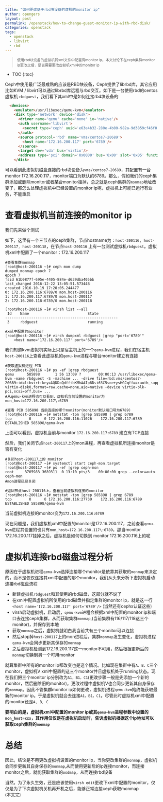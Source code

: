 ```yaml
---
title: "如何更改基于rbd块设备的虚机的monitor ip"    
author: opengers
layout: post
permalink: /openstack/how-to-change-guest-monitor-ip-with-rbd-disk/
categories: openstack
tags:
  - openstack
  - libvirt
  - rbd
---
```


><small>使用rbd块设备的虚拟机其xml文件中配置有monitor ip，本文讨论下在ceph集群monitor ip更改之后，是否需要更改虚拟机xml中的monitor ip</small>     

* TOC
{:toc}

Ceph中使用最广泛最成熟的应该是RBD块设备，Ceph提供了librbd库，其它应用比如KVM / libvirt可以通过librbd库远程与rbd交互。如下是一台使用rbd的centos虚拟机 `rbdguest`，我们看下其xml中是如何连接rbd块设备的            

``` html 
  <devices>
    <emulator>/usr/libexec/qemu-kvm</emulator>
    <disk type='network' device='disk'>
      <driver name='qemu' cache='none' io='native'/>
      <auth username='libvirt'>
        <secret type='ceph' uuid='e63e4b32-280e-4b00-982a-9d3859cf46f0'/>
      </auth>
      <source protocol='rbd' name='vms/centos7-20689'>
        <host name='172.16.200.117' port='6789'/>
      </source>
      <target dev='vda' bus='virtio'/>
      <address type='pci' domain='0x0000' bus='0x00' slot='0x05' function='0x0'/>
    </disk>
```

可以看到此虚拟机磁盘连接的rbd块设备为`vms/centos7-20689`，其配置有一台monitor 172.16.200.117，monitor端口为默认的6789。那么，假如我们的ceph集群添加或删除monitor或者某台monitor挂掉，总之就是ceph集群的`monmap`地址改变了，那怎么处理虚拟机中已经设置的monitor ip呢，虚拟机上可能已运行有业务，不能重启               

# 查看虚拟机当前连接的monitor ip          

我们先来做个测试    

如下，这里有一个三节点的ceph集群，节点hostname为：`host-200116, host-200117, host-200118`，在节点`host-200116` 上有一台测试虚拟机`rbdguest`。虚拟机xml中配置了一个monitor：172.16.200.117       
  
``` shell
#查看集群monmap
[root@host-200116 ~]# ceph mon dump
dumped monmap epoch 7
epoch 7
fsid 61b0877f-695e-4405-884e-d639dba405bb
last_changed 2016-12-22 13:05:51.573448
created 2016-10-19 17:20:05.244477
0: 172.16.200.116:6789/0 mon.host-200116
1: 172.16.200.117:6789/0 mon.host-200117
2: 172.16.200.118:6789/0 mon.host-200118

[root@host-200116 ~]# virsh list --all
 Id    Name                           State
----------------------------------------------------
 3     rbdguest                       running

#xml中配置的monitor 
[root@host-200116 ~]# virsh dumpxml rbdguest |grep "port='6789'"
    <host name='172.16.200.117' port='6789'/>
```

我们知道kvm虚拟机实际上只是宿主机上的一个`qemu-kvm`进程，我们在宿主机`host-200116`上查看此虚拟机的`qemu-kvm`进程与哪台monitor建立有连接            

``` shell
#获取虚拟机进程 PID
[root@host-200116 ~]# ps -ef |grep rbdguest
qemu      585898       1 56 13:09 ?        00:00:13 /usr/libexec/qemu-kvm -name rbdguest -S -machine ... -drive file=rbd:vms/centos7-20689:id=libvirt:key=AQDDoQdfftbKMhAAIp8Dsi63C5soe+ysHGCqff==:auth_supported=cephx\;none:mon_host=172.16.200.117\:6789,if=none,id=drive-virtio-disk0,format=raw,cache=none,aio=native -device virtio-blk-pci,scsi=off,bus= ...     
#从qemu-kvm进程也可以看到，虚拟机当前设置的monitor为 mon_host=172.16.200.117\:6789       

#查看 PID 585898 当前连接的哪个monitor(monitor默认端口号为6789)       
[root@host-200116 ~]# netstat -tpn |grep 585898 | grep 6789
tcp        0      0 172.16.200.116:11026    172.16.200.117:6789     ESTABLISHED 585898/qemu-kvm
```

上面可以看到，虚拟机当前与monitor `172.16.200.117:6789` 建立有TCP连接       

然后，我们关闭节点`host-200117`上的mon进程，再查看虚拟机所连接monitor是否有变化     

``` shell
#关闭host-200117上的 monitor
[root@host-200117 ~]# systemctl start ceph-mon.target
[root@host-200117 ~]# ps -ef |grep ceph-mon
root     3705983 3689311  0 13:10 pts/3    00:00:00 grep --color=auto ceph-mon
#mon进程已经关闭

#返回节点host-200116上，查看当前虚拟机连接的monitor    
[root@host-200116 ~]# netstat -tpn |grep 585898 | grep 6789
tcp        0      0 172.16.200.116:27739    172.16.200.116:6789     ESTABLISHED 585898/qemu-kvm
```

当前虚拟机连接的monitor变为`172.16.200.116:6789`        

现在问题是，我们虚拟机xml中配置的monitor是172.16.200.117，之前查看`qemu-kvm`进程其设置的也只有`mon_host=172.16.200.117\:6789`，那当monitor 172.16.200.117挂掉之后，虚拟机是如何切换到 monitor 172.16.200.116上的呢          

# 虚拟机连接rbd磁盘过程分析             

原因在于虚拟机进程`qemu-kvm`选择连接哪个monitor是依靠其获取的`monmap`来决定的，而不是仅仅连接其xml中配置的那个monitor，我们从头来分析下虚拟机启动连接rbd磁盘流程           

- 新建虚拟机`rbdguest`和其使用的rbd磁盘，这部分就不说了    
- 在xml中配置虚拟机所使用的rbd磁盘并指定集群的monitor ip，就是这一行`<host name='172.16.200.117' port='6789'/>` (当然还有cephx认证这些)     
- virsh启动虚拟机，启动后，`qemu-kvm`进程会根据xml中配置的monitor ip和端口去连接ceph集群，从而获取集群`monmap`,(当前集群有116/117/118这三个monitor)，并保存到本地       
- 获取`monmap`之后，虚拟机就明白我当前共有三个monitor可以连接               
- 然后stop掉`host-200117`上的mon进程后，集群`monmap`发生变化，虚拟机进程`qemu-kvm`会同步更新其保存的`monmap`      
- 之后虚拟机检测到172.16.200.117这一monitor不可用，然后根据更新后的`monmap`切换到另一个可用monitor      

就算集群中所有的monitor ip都改变也是这个情况。比如现在集群中有`A，B，C`三个monitor，虚拟机V xml中配置的这三个monitor并且虚拟机处于running状态。现在我们把三个monitor ip分别改为`A1，B1，C1`(更改步骤一般是先添加一个新的monitor，然后删除旧的monitor)，更改过程中虚拟机V也会同步更新其自身保存的`monmap`。因此不管集群monitor ip如何更改，虚拟机进程`qemu-kvm`始终能获取最新的monitor ip。于是虚拟机就会去连接`A1，B1，C1`，尽管此时虚拟机xml中配置的monitor还是`A, B, C`       

**要明白的是，虚拟机xml中配置的monitor ip或其`qemu-kvm`进程参数中设置的`mon_host=xxx`，其作用仅仅是在虚拟机启动时，告诉虚拟机根据这个ip地址可以获取ceph集群的`monmap`**    

# 总结      

因此，结论是不用更改虚拟机设置的monitor ip，当你更改集群的`monmap`，虚拟机会同步更新其自身保存的`monmap`,从而使用更新后的ip连接monitor，而连接monitor之后，就能获取集群的`osdmap`，从而连接rbd设备    

当然，为了永久生效，还是应该使用`virsh edit`更改下xml中配置的monitor，仅仅是为了下次虚拟机关机再开机之后，能够正常连接ceph获取monmap       
(本文完)    